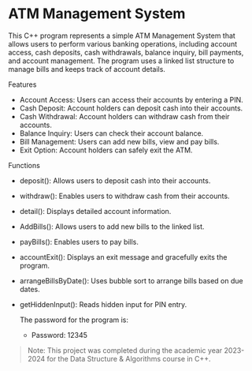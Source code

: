 # ATM Management System

This C++ program represents a simple ATM Management System that allows users to perform various banking operations, including account access, cash deposits, cash withdrawals, balance inquiry, bill payments, and account management. 
The program uses a linked list structure to manage bills and keeps track of account details.

 Features
- Account Access: Users can access their accounts by entering a PIN.
- Cash Deposit: Account holders can deposit cash into their accounts.
- Cash Withdrawal: Account holders can withdraw cash from their accounts.
- Balance Inquiry: Users can check their account balance.
- Bill Management: Users can add new bills, view and pay bills.
- Exit Option: Account holders can safely exit the ATM.

Functions
- deposit(): Allows users to deposit cash into their accounts.
- withdraw(): Enables users to withdraw cash from their accounts.
- detail(): Displays detailed account information.
- AddBills(): Allows users to add new bills to the linked list.
- payBills(): Enables users to pay bills.
- accountExit(): Displays an exit message and gracefully exits the program.
- arrangeBillsByDate(): Uses bubble sort to arrange bills based on due dates.
- getHiddenInput(): Reads hidden input for PIN entry.

  The password for the program is:
   - Password: 12345

> Note: This project was completed during the academic year 2023-2024 for the Data Structure & Algorithms course in C++.

